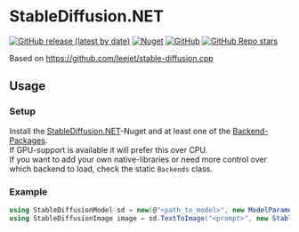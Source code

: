 ﻿# StableDiffusion.NET
[![GitHub release (latest by date)](https://img.shields.io/github/v/release/DarthAffe/StableDiffusion.NET?style=for-the-badge)](https://github.com/DarthAffe/StableDiffusion.NET/releases)
[![Nuget](https://img.shields.io/nuget/v/StableDiffusion.NET?style=for-the-badge)](https://www.nuget.org/packages/StableDiffusion.NET)
[![GitHub](https://img.shields.io/github/license/DarthAffe/StableDiffusion.NET?style=for-the-badge)](https://github.com/DarthAffe/StableDiffusion.NET/blob/master/LICENSE)
[![GitHub Repo stars](https://img.shields.io/github/stars/DarthAffe/StableDiffusion.NET?style=for-the-badge)](https://github.com/DarthAffe/StableDiffusion.NET/stargazers)

Based on https://github.com/leejet/stable-diffusion.cpp

## Usage
### Setup
Install the [StableDiffusion.NET](https://www.nuget.org/packages/StableDiffusion.NET)-Nuget and at least one of the [Backend-Packages](https://www.nuget.org/packages?q=StableDiffusion.NET.Backend).   
If GPU-support is available it will prefer this over CPU.   
If you want to add your own native-libraries or need more control over which backend to load, check the static `Backends` class.   

### Example
```csharp
using StableDiffusionModel sd = new(@"<path_to_model>", new ModelParameter());
using StableDiffusionImage image = sd.TextToImage("<prompt>", new StableDiffusionParameter());
```
